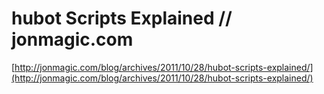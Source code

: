 <!--
id: 12180789981
link: http://tumblr.atmos.org/post/12180789981/hubot-scripts-explained-jonmagic-com
slug: hubot-scripts-explained-jonmagic-com
date: Mon Oct 31 2011 18:00:20 GMT-0700 (PDT)
publish: 2011-10-031
tags: 
title: hubot Scripts Explained // jonmagic.com
-->


hubot Scripts Explained // jonmagic.com
=======================================

[http://jonmagic.com/blog/archives/2011/10/28/hubot-scripts-explained/](http://jonmagic.com/blog/archives/2011/10/28/hubot-scripts-explained/)

